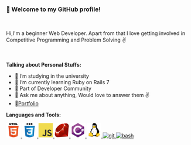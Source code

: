 ### 👋 Welcome to my GitHub profile!

<br />

Hi,I'm a beginner Web Developer. Apart from that I love getting involved in Competitive Programming and Problem Solving ✌

<br />

**Talking about Personal Stuffs:**

- 🔭 I’m studying in the university 
- 🌱 I’m currently learning Ruby on Rails 7
- 👯 Part of Developer Community
- 💬 Ask me about anything, Would love to answer them ✌
- 📝[Portfolio](https://pavelshep.github.io/CV/)

**Languages and Tools:**

<p align="left"> 
 <a href="https://www.w3.org/html/" target="_blank"> 
    <img src="https://raw.githubusercontent.com/devicons/devicon/master/icons/html5/html5-original-wordmark.svg" alt="html5" width="40" height="40"/> 
  </a>
  <a href="https://www.w3schools.com/css/" target="_blank"> 
    <img src="https://raw.githubusercontent.com/devicons/devicon/master/icons/css3/css3-original-wordmark.svg" alt="css3" width="40"     height="40"/> 
  </a> 
  <a href="https://developer.mozilla.org/en-US/docs/Web/JavaScript" target="_blank"> 
   <img src="https://raw.githubusercontent.com/devicons/devicon/master/icons/javascript/javascript-original.svg" alt="javascript" width="40" height="40"/>
  </a>
 <a href="https://www.ruby-lang.org/en/" target="_blank"> 
   <img src="https://raw.githubusercontent.com/devicons/devicon/master/icons/ruby/ruby-original.svg" alt="ruby" width="40" height="40"/>
  </a>
 <a href="https://learn.microsoft.com/en-us/dotnet/csharp/" target="_blank"> 
   <img src="https://raw.githubusercontent.com/devicons/devicon/master/icons/csharp/csharp-original.svg" alt="csharp" width="40" height="40"/>
  </a>
  <a href="https://www.linux.org/" target="_blank"> 
    <img src="https://raw.githubusercontent.com/devicons/devicon/master/icons/linux/linux-original.svg" alt="linux" width="40" height="40"/> 
  </a>
  <a href="https://git-scm.com/" target="_blank"> 
    <img src="https://www.vectorlogo.zone/logos/git-scm/git-scm-icon.svg" alt="git" width="40" height="40"/> 
  </a>
  <a href="https://www.gnu.org/software/bash/" target="_blank"> 
   <img src="https://www.vectorlogo.zone/logos/gnu_bash/gnu_bash-icon.svg" alt="bash" width="40" height="40"/> 
 </a>
</p>

